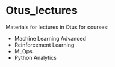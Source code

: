 # Otus_lectures
Materials for lectures in Otus for courses:
- Machine Learning Advanced
- Reinforcement Learning
- MLOps
- Python Analytics
